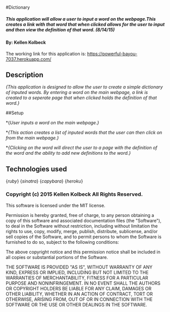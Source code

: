 #Dictionary

##### This application will allow a user to input a word on the webpage.This creates a link with that word that when clicked allows for the user to input and then view the definition of that word.  (8/14/15)

#### By: Kellen Kolbeck


The working link for this application is: https://powerful-bayou-7037.herokuapp.com/


## Description
_{This application is designed to allow the user to create a simple dictionary of inputed words. By entering a word on the main webpage, a link is created to a seperate page that when clicked holds the definition of that word.}_


##Setup

*{_User inputs a word on the main webpage.}_

*_{This action creates a list of inputed words that the user can then click on from the main webpage.}_

*_{Clicking on the word will direct the user to a page with the definition of the word and the ability to add new definitions to the word.}_




## Technologies used

{_ruby_}
{_sinatra_}
{_capybara_}
{_heroku_}


### Copyright (c) 2015 Kellen Kolbeck All Rights Reserved.


This software is licensed under the MIT license.

Permission is hereby granted, free of charge, to any person obtaining a copy
of this software and associated documentation files (the "Software"), to deal
in the Software without restriction, including without limitation the rights
to use, copy, modify, merge, publish, distribute, sublicense, and/or sell
copies of the Software, and to permit persons to whom the Software is
furnished to do so, subject to the following conditions:

The above copyright notice and this permission notice shall be included in
all copies or substantial portions of the Software.

THE SOFTWARE IS PROVIDED "AS IS", WITHOUT WARRANTY OF ANY KIND, EXPRESS OR
IMPLIED, INCLUDING BUT NOT LIMITED TO THE WARRANTIES OF MERCHANTABILITY,
FITNESS FOR A PARTICULAR PURPOSE AND NONINFRINGEMENT. IN NO EVENT SHALL THE
AUTHORS OR COPYRIGHT HOLDERS BE LIABLE FOR ANY CLAIM, DAMAGES OR OTHER
LIABILITY, WHETHER IN AN ACTION OF CONTRACT, TORT OR OTHERWISE, ARISING FROM,
OUT OF OR IN CONNECTION WITH THE SOFTWARE OR THE USE OR OTHER DEALINGS IN
THE SOFTWARE.
